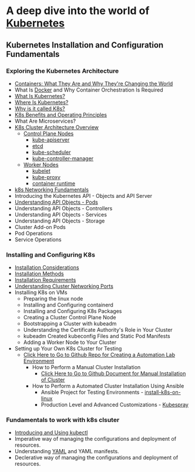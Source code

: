 # A deep dive into the world of [Kubernetes](https://kubernetes.io/)
## Kubernetes Installation and Configuration Fundamentals
### Exploring the Kubernetes Architecture
* [Containers: What They Are and Why They're Changing the World](containers.md)
* What Is [Docker](https://www.docker.com/) and Why Container Orchestration Is Required
* [What Is Kubernetes?](https://kubernetes.io/)
* [Where Is Kubernetes?](https://github.com/kubernetes/kubernetes)
* [Why is it called K8s?](https://kubernetes.io/docs/concepts/overview/)
* [K8s Benefits and Operating Principles](https://kubernetes.io/docs/concepts/overview/)
* What Are Microservices?
* [K8s Cluster Architecture Overview](https://kubernetes.io/docs/concepts/architecture/)
  * [Control Plane Nodes](control-plane-node.md)
    * [kube-apiserver](kube-apiserver.md)
    * [etcd](etcd.md)
    * [kube-scheduler](kube-scheduler.md)
    * [kube-controller-manager](kube-controller-manager.md)
  * [Worker Nodes](worker-node.md)
    * [kubelet](kubelet.md)
    * [kube-proxy](kube-proxy.md)
    * [container runtime](container-runtime.md)
* [k8s Networking Fundamentals](k8s-networking-fundamentals.md)
* Introducing the Kubernetes API - Objects and API Server
* [Understanding API Objects - Pods](pods.md)
* Understanding API Objects - Controllers
* Understanding API Objects - Services
* Understanding API Objects - Storage
* Cluster Add-on Pods
* Pod Operations
* Service Operations

### Installing and Configuring K8s
* [Installation Considerations](k8s-installation-considerations.md)
* [Installation Methods](k8s-installation-methods.md)
* [Installation Requirements](k8s-installation-requirements.md)
* [Understanding Cluster Networking Ports](https://kubernetes.io/docs/reference/networking/ports-and-protocols/)
* Installing K8s on VMs
  * Preparing the linux node
  * Installing and Configuring containerd
  * Installing and Configuring K8s Packages
  * Creating a Cluster Control Plane Node
  * Bootstrapping a Cluster with kubeadm
  * Understanding the Certificate Authority's Role in Your Cluster
  * kubeadm Created kubeconfig Files and Static Pod Manifests
  * Adding a Worker Node to Your Cluster
* Setting up Your Own K8s Cluster for Testing
  * [Click Here to Go to Github Repo for Creating a Automation Lab Environment](https://github.com/Muthukumar-Subramaniam/server-hub)
    * How to Perform a Manual Cluster Installation
      * [Click Here to Go to Github Document for Manual Installation of Cluster](https://github.com/Muthukumar-Subramaniam/server-hub/blob/main/k8s/manual-install-k8s-cluster.md)
    * How to Perform a Automated Cluster Installation Using Ansible
      * Ansible Project for Testing Environments - [install-k8s-on-linux](https://github.com/Muthukumar-Subramaniam/install-k8s-on-linux)
      * Production Level and Advanced Customizations - [Kubespray](https://kubespray.io/#/)
 

### Fundamentals to work with k8s clsuter
* [Introducing and Using kubectl](kubectl.md)
* Imperative way of managing the configurations and deployment of resources.
* Understanding [YAML](https://yaml.org/) and YAML manifests.
* Declerative way of managing the configurations and deployment of resources.
 
